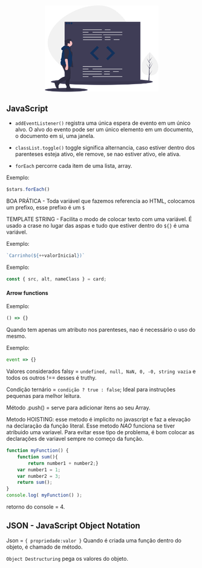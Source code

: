 <p align="center">
  <img src="../img/js.svg" width="300">
</p>


## JavaScript

- `addEventListener()` registra uma única espera de evento em um único alvo. O alvo do evento pode ser um único elemento em um documento, o documento em si, uma janela.

- `classList.toggle()` toggle significa alternancia, caso estiver dentro dos parenteses esteja ativo, ele remove, se nao estiver ativo, ele ativa.

- `forEach` percorre cada item de uma lista, array.

Exemplo:

```js
$stars.forEach()
```

BOA PRÁTICA - Toda variável que fazemos referencia ao HTML, colocamos um prefixo, esse prefixo é um `$`

TEMPLATE STRING - Facilita o modo de colocar texto com uma variável. É usado a crase no lugar das aspas e tudo que estiver dentro do `${}` é uma variável.

Exemplo:

```js
`Carrinho(${++valorInicial})`
```
Exemplo:

```js
const { src, alt, nameClass } = card;
```

#### Arrow functions

Exemplo:

```js
() => {}
```

Quando tem apenas um atributo nos parenteses, nao é necessário o uso do mesmo.

Exemplo:

```js
event => {}
```

Valores considerados falsy =  `undefined, null, NaN, 0, -0, string vazia` e todos os outros !== desses é truthy.

Condição ternário = `condição ? true : false`; Ideal para instruções pequenas para melhor leitura.

Método .push() = serve para adicionar itens ao seu Array.

Metodo HOISTING: esse metodo é implicito no javascript e faz a elevação na declaração da função literal. Esse metodo *NAO* funciona se tiver atribuido uma variavel. 
Para evitar esse tipo de problema, é bom colocar as declarações de variavel sempre no começo da função.


```js
function myFunction() {
	function sum(){
		return number1 + number2;}
	var number1 = 1;
	var number2 = 3;
	return sum();
}
console.log( myFunction() );
```

retorno do console = 4.


## JSON - JavaScript Object Notation

Json = `{ propriedade:valor }`
Quando é criada uma função dentro do objeto, é chamado de método.

`Object Destructuring` pega os valores do objeto.